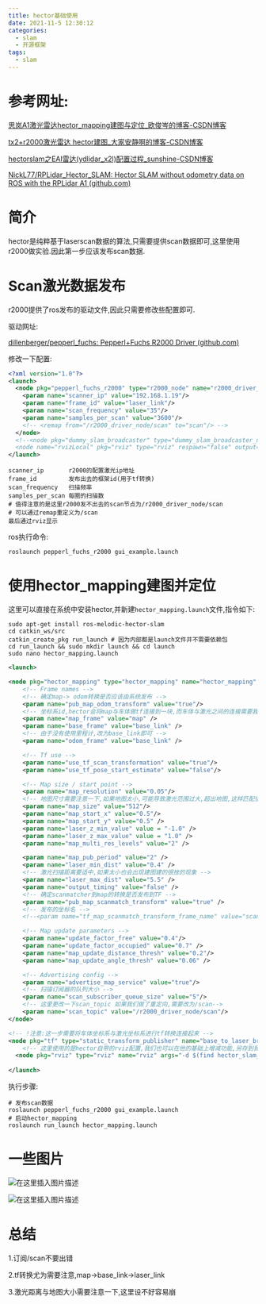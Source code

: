 ```yaml
---
title: hector基础使用
date: 2021-11-5 12:30:12
categories:
  - slam
  - 开源框架
tags:
  - slam
---
```


# 参考网址:

[思岚A1激光雷达hector_mapping建图与定位_欧俊岑的博客-CSDN博客](https://blog.csdn.net/weixin_41459903/article/details/102795148)

[tx2+r2000激光雷达 hector建图_大家安静啊的博客-CSDN博客](https://blog.csdn.net/weixin_44785456/article/details/116789296?ops_request_misc=%7B%22request%5Fid%22%3A%22163453792216780255277807%22%2C%22scm%22%3A%2220140713.130102334..%22%7D&request_id=163453792216780255277807&biz_id=0&utm_medium=distribute.pc_search_result.none-task-blog-2~all~sobaiduend~default-1-116789296.pc_search_ecpm_flag&utm_term=r2000+hector&spm=1018.2226.3001.4187)

[hectorslam之EAI雷达(ydlidar_x2l)配置过程_sunshine-CSDN博客](https://blog.csdn.net/qq_36170626/article/details/98316545?ops_request_misc=%7B%22request%5Fid%22%3A%22163454144916780262550313%22%2C%22scm%22%3A%2220140713.130102334..%22%7D&request_id=163454144916780262550313&biz_id=0&utm_medium=distribute.pc_search_result.none-task-blog-2~all~sobaiduend~default-1-98316545.pc_search_ecpm_flag&utm_term=hector_slam配置&spm=1018.2226.3001.4187)

[NickL77/RPLidar_Hector_SLAM: Hector SLAM without odometry data on ROS with the RPLidar A1 (github.com)](https://github.com/NickL77/RPLidar_Hector_SLAM)

# 简介

hector是纯粹基于laserscan数据的算法,只需要提供scan数据即可,这里使用r2000做实验.因此第一步应该发布scan数据.

# Scan激光数据发布

r2000提供了ros发布的驱动文件,因此只需要修改些配置即可.

驱动网址:

[dillenberger/pepperl_fuchs: Pepperl+Fuchs R2000 Driver (github.com)](https://github.com/dillenberger/pepperl_fuchs)

修改一下配置:

```xml
<?xml version="1.0"?>
<launch>
  <node pkg="pepperl_fuchs_r2000" type="r2000_node" name="r2000_driver_node" output="screen">
    <param name="scanner_ip" value="192.168.1.19"/>
    <param name="frame_id" value="laser_link"/>
    <param name="scan_frequency" value="35"/>
    <param name="samples_per_scan" value="3600"/>
    <!-- <remap from="/r2000_driver_node/scan" to="scan"/> -->
  </node>
  <!--<node pkg="dummy_slam_broadcaster" type="dummy_slam_broadcaster_node" name="dummy_slam_broadcaster"/>
  <node name="rvizLocal" pkg="rviz" type="rviz" respawn="false" output="screen" args="-d $(find pepperl_fuchs_r2000)/rviz/test.rviz" required="true"/>-->
</launch>
```

```
scanner_ip       r2000的配置激光ip地址
frame_id         发布出去的框架id(用于tf转换)
scan_frequency   扫描频率
samples_per_scan 每圈的扫描数
# 值得注意的是这里r2000发不出去的scan节点为/r2000_driver_node/scan
# 可以通过remap重定义为/scan
最后通过rviz显示
```

ros执行命令:

```shell
roslaunch pepperl_fuchs_r2000 gui_example.launch
```

# 使用hector_mapping建图并定位

这里可以直接在系统中安装hector,并新建`hector_mapping.launch`文件,指令如下:

```shell
sudo apt-get install ros-melodic-hector-slam
cd catkin_ws/src
catkin_create_pkg run_launch # 因为内部都是launch文件并不需要依赖包
cd run_launch && sudo mkdir launch && cd launch
sudo nano hector_mapping.launch
```

```xml
<launch>

<node pkg="hector_mapping" type="hector_mapping" name="hector_mapping" output="screen">
    <!-- Frame names -->
    <!-- 确定map-> odom转换是否应该由系统发布 -->
    <param name="pub_map_odom_transform" value="true"/>
    <!-- 坐标系id,hector会将map与车体做tf连接到一块,而车体与激光之间的连接需要我们自己做 --> 
    <param name="map_frame" value="map" />
    <param name="base_frame" value="base_link" />
    <!-- 由于没有使用里程计,改为base_link即可 --> 
    <param name="odom_frame" value="base_link" />

    <!-- Tf use -->
    <param name="use_tf_scan_transformation" value="true"/>
    <param name="use_tf_pose_start_estimate" value="false"/>

    <!-- Map size / start point -->
    <param name="map_resolution" value="0.05"/>
    <!-- 地图尺寸需要注意一下,如果地图太小,可能导致激光范围过大,超出地图,这样匹配坐标会很挫 --> 
    <param name="map_size" value="512"/>
    <param name="map_start_x" value="0.5"/>
    <param name="map_start_y" value="0.5" />
    <param name="laser_z_min_value" value = "-1.0" />
    <param name="laser_z_max_value" value = "1.0" />
    <param name="map_multi_res_levels" value="2" />

    <param name="map_pub_period" value="2" />
    <param name="laser_min_dist" value="0.4" />
    <!-- 激光扫描距离要适中,如果太小也会出现建图建的很挫的现象 --> 
    <param name="laser_max_dist" value="5.5" />
    <param name="output_timing" value="false" />
    <!-- 确定scanmatcher到map的转换是否发布到TF -->
    <param name="pub_map_scanmatch_transform" value="true" />
    <!-- 发布的坐标名 -->
    <!--<param name="tf_map_scanmatch_transform_frame_name" value="scanmatcher_frame" />-->

    <!-- Map update parameters -->
    <param name="update_factor_free" value="0.4"/>
    <param name="update_factor_occupied" value="0.7" />    
    <param name="map_update_distance_thresh" value="0.2"/>
    <param name="map_update_angle_thresh" value="0.06" />

    <!-- Advertising config --> 
    <param name="advertise_map_service" value="true"/>
    <!-- 扫描订阅器的队列大小 --> 
    <param name="scan_subscriber_queue_size" value="5"/>
    <!-- 这里更改一下scan_topic 如果我们做了重定向,需要改为/scan--> 
    <param name="scan_topic" value="/r2000_driver_node/scan"/>
</node>

<!-- !注意:这一步需要将车体坐标系与激光坐标系进行tf转换连接起来 --> 
<node pkg="tf" type="static_transform_publisher" name="base_to_laser_broadcaster" args="0 0 0.105 0 0 0 /base_link /laser_link 100"/>_
	<!-- 这里使用的是hector自带的rviz配置,我们也可以在他的基础上增减功能,另存到我们自己的文件src/run_launch/rviz/map/hector_map.rviz --> 
  <node pkg="rviz" type="rviz" name="rviz" args="-d $(find hector_slam_launch)/rviz_cfg/mapping_demo.rviz"/>
    
</launch>
```

执行步骤:

```shell
# 发布scan数据
roslaunch pepperl_fuchs_r2000 gui_example.launch
# 启动hector_mapping
roslaunch run_launch hector_mapping.launch
```

# 一些图片

![在这里插入图片描述](https://img-blog.csdnimg.cn/20210514140914724.png?x-oss-process=image/watermark,type_ZmFuZ3poZW5naGVpdGk,shadow_10,text_aHR0cHM6Ly9ibG9nLmNzZG4ubmV0L3dlaXhpbl80NDc4NTQ1Ng==,size_16,color_FFFFFF,t_70#pic_center)

![在这里插入图片描述](https://img-blog.csdnimg.cn/20210514140924770.png?x-oss-process=image/watermark,type_ZmFuZ3poZW5naGVpdGk,shadow_10,text_aHR0cHM6Ly9ibG9nLmNzZG4ubmV0L3dlaXhpbl80NDc4NTQ1Ng==,size_16,color_FFFFFF,t_70#pic_center)

# 总结

1.订阅/scan不要出错

2.tf转换尤为需要注意,map->base_link->laser_link

3.激光距离与地图大小需要注意一下,这里设不好容易崩

